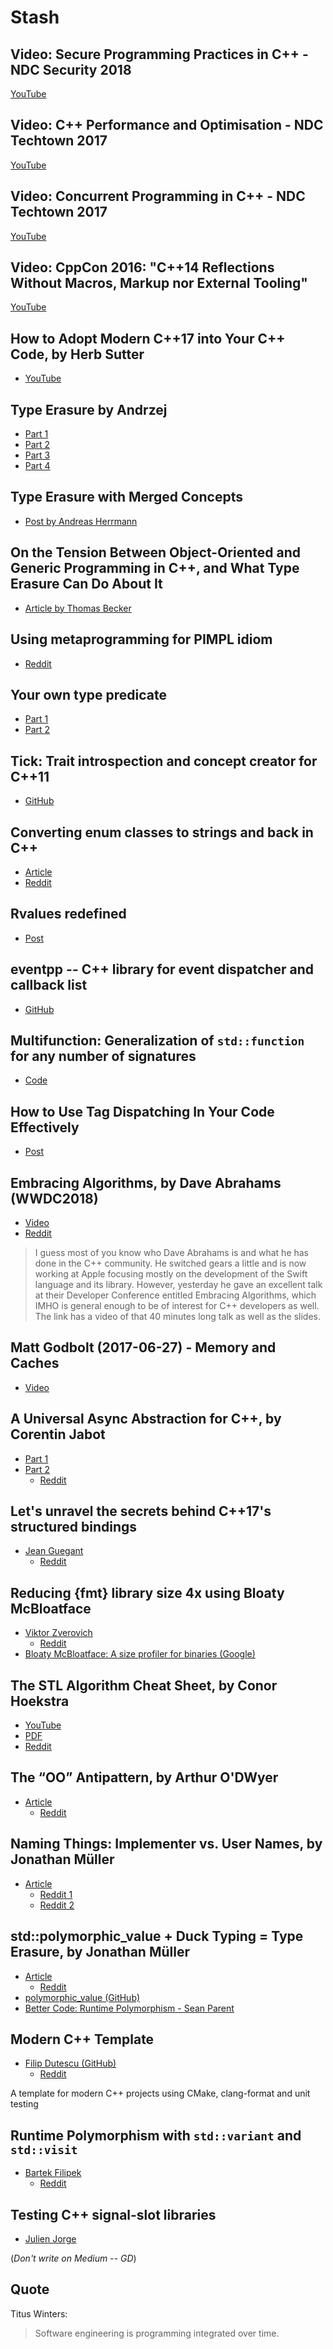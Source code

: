 # Stash

## Video: Secure Programming Practices in C++ - NDC Security 2018

[YouTube](https://www.youtube.com/watch?v=Jh0G_A7iRac)

## Video: C++ Performance and Optimisation - NDC Techtown 2017

[YouTube](https://www.youtube.com/watch?v=eICYHA-eyXM)

## Video: Concurrent Programming in C++ - NDC Techtown 2017

[YouTube](https://www.youtube.com/watch?v=O7gUNNYjmsM)

## Video: CppCon 2016: "C++14 Reflections Without Macros, Markup nor External Tooling"

[YouTube](https://www.youtube.com/watch?v=abdeAew3gmQ)

## How to Adopt Modern C++17 into Your C++ Code, by Herb Sutter

* [YouTube](https://www.youtube.com/watch?v=UsrHQAzSXkA)

## Type Erasure by Andrzej

* [Part 1](https://akrzemi1.wordpress.com/2013/11/18/type-erasure-part-i/)
* [Part 2](https://akrzemi1.wordpress.com/2013/12/06/type-erasure-part-ii/)
* [Part 3](https://akrzemi1.wordpress.com/2013/12/11/type-erasure-part-iii/)
* [Part 4](https://akrzemi1.wordpress.com/2014/01/13/type-erasure-part-iv/)

## Type Erasure with Merged Concepts

* [Post by Andreas Herrmann](https://aherrmann.github.io/programming/2014/10/19/type-erasure-with-merged-concepts/)

## On the Tension Between Object-Oriented and Generic Programming in C++, and What Type Erasure Can Do About It

* [Article by Thomas Becker](https://www.artima.com/cppsource/type_erasure.html)

## Using metaprogramming for PIMPL idiom

* [Reddit](https://www.reddit.com/r/cpp/comments/7971ws/using_metaprogramming_for_pimpl_idiom/)

## Your own type predicate

* [Part 1](https://akrzemi1.wordpress.com/2017/12/02/your-own-type-predicate/)
* [Part 2](https://akrzemi1.wordpress.com/2017/12/20/a-friendly-type-predicate/)

## Tick: Trait introspection and concept creator for C++11

* [GitHub](https://github.com/pfultz2/Tick)

## Converting enum classes to strings and back in C++

* [Article](https://sheep.horse/2018/5/converting_enum_classes_to_strings_and_back_in_c++.html)
* [Reddit](https://www.reddit.com/r/cpp/comments/8hwk91/converting_enum_classes_to_strings_and_back_in_c/)

## Rvalues redefined

* [Post](https://akrzemi1.wordpress.com/2018/05/16/rvalues-redefined/)

## eventpp -- C++ library for event dispatcher and callback list

* [GitHub](https://github.com/wqking/eventpp)

## Multifunction: Generalization of `std::function` for any number of signatures

* [Code](https://github.com/fgoujeon/multifunction)

## How to Use Tag Dispatching In Your Code Effectively

* [Post](http://www.fluentcpp.com/2018/04/27/tag-dispatching/)

## Embracing Algorithms, by Dave Abrahams (WWDC2018)

* [Video](https://developer.apple.com/videos/play/wwdc2018/223/)
* [Reddit](https://www.reddit.com/r/cpp/comments/8pqtr1/dave_abrahams_on_embracing_algorithms_at_wwdc_2018/)

> I guess most of you know who Dave Abrahams is and what he has done in the C++ community. He switched gears a little and is now working at Apple focusing mostly on the development of the Swift language and its library. However, yesterday he gave an excellent talk at their Developer Conference entitled Embracing Algorithms, which IMHO is general enough to be of interest for C++ developers as well. The link has a video of that 40 minutes long talk as well as the slides.

## Matt Godbolt (2017-06-27) - Memory and Caches

* [Video](https://www.youtube.com/watch?v=vDns3Um39l0)

## A Universal Async Abstraction for C++, by Corentin Jabot

* [Part 1](https://cor3ntin.github.io/posts/executors/)
* [Part 2](https://cor3ntin.github.io/posts/iouring/)
  * [Reddit](https://www.reddit.com/r/cpp/comments/ewr18m/a_universal_io_abstraction_for_c/)

## Let's unravel the secrets behind C++17's structured bindings

* [Jean Guegant](https://jguegant.github.io/blogs/tech/structured-bindings.html)
  * [Reddit](https://www.reddit.com/r/cpp/comments/glnx3w/lets_unravel_the_secrets_behind_c17s_structured/)

## Reducing {fmt} library size 4x using Bloaty McBloatface

* [Viktor Zverovich](https://www.zverovich.net/2020/05/21/reducing-library-size.html)
  * [Reddit](https://www.reddit.com/r/cpp/comments/go82wo/reducing_fmt_library_size_4x_using_bloaty/)
* [Bloaty McBloatface: A size profiler for binaries (Google)](https://github.com/google/bloaty)

## The STL Algorithm Cheat Sheet, by Conor Hoekstra

* [YouTube](https://youtu.be/LMmFpOhcQhA)
* [PDF](https://github.com/codereport/Algorithms/blob/master/CheatSheet/The%20STL%20Algorithm%20Cheat%20Sheet%20v0.0.pdf)
* [Reddit](https://www.reddit.com/r/cpp/comments/g4e2uj/the_stl_algorithm_cheat_sheet/)

## The “OO” Antipattern, by Arthur O'DWyer

* [Article](https://quuxplusone.github.io/blog/2020/05/28/oo-antipattern/)
  * [Reddit](https://www.reddit.com/r/cpp/comments/gs0iwm/the_oo_antipattern/)

## Naming Things: Implementer vs. User Names, by Jonathan Müller

* [Article](https://foonathan.net/2019/11/implementer-vs-user-names/#content)
  * [Reddit 1](https://www.reddit.com/r/programming/comments/e5hzmi/naming_things_implementer_vs_user_names/)
  * [Reddit 2](https://www.reddit.com/r/cpp/comments/e5s6og/naming_things_implementer_vs_user_names/)

## std::polymorphic_value + Duck Typing = Type Erasure, by Jonathan Müller

* [Article](https://foonathan.net/2020/01/type-erasure/)
  * [Reddit](https://www.reddit.com/r/cpp/comments/eq4b0h/stdpolymorphic_value_duck_typing_type_erasure/)
* [polymorphic_value (GitHub)](https://github.com/jbcoe/polymorphic_value/)
* [Better Code: Runtime Polymorphism - Sean Parent](https://youtu.be/QGcVXgEVMJg)

## Modern C++ Template

* [Filip Dutescu (GitHub)](https://github.com/filipdutescu/modern-cpp-template)
  * [Reddit](https://www.reddit.com/r/cpp/comments/gt0pz1/i_made_a_project_template_for_modern_c_projects/)

A template for modern C++ projects using CMake, clang-format and unit testing

## Runtime Polymorphism with `std::variant` and `std::visit`

* [Bartek Filipek](https://www.bfilipek.com/2020/04/variant-virtual-polymorphism.html)
  * [Reddit](https://www.reddit.com/r/cpp/comments/fvtf4j/runtime_polymorphism_with_stdvariant_and_stdvisit/)

## Testing C++ signal-slot libraries

* [Julien Jorge](https://medium.com/@julienjorge/testing-c-signal-slot-libraries-1994eb120826)

(_Don't write on Medium -- GD_)

## Quote

Titus Winters:

> Software engineering is programming integrated over time.
